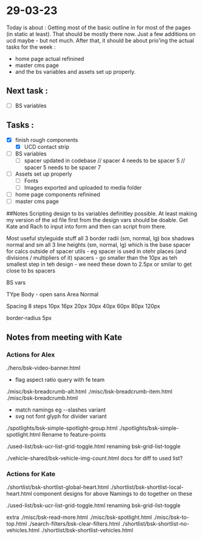 # 29-03-23

Today is about :
Getting most of the basic outline in for most of the pages (in static at least). That should be mostly there now. Just a few additions on ucd maybe - but not much.
After that, it should be about prio'ing the actual tasks for the week :
- home page actual refinined
- master cms page
- and the bs variables and assets set up properly.

## Next task :
  - [ ] BS variables

## Tasks :
- [x] finish rough components
  - [x] UCD contact strip
- [ ] BS variables
  - [ ] spacer updated in codebase
        // spacer 4 needs to be spacer 5
        // spacer 5 needs to be spacer 7
- [ ] Assets set up properly
  - [ ] Fonts
  - [ ] Images exported and uploaded to media folder
- [ ] home page components refinined
- [ ] master cms page

##Notes
Scripting design to bs variables definitley possible. At least making my version of the xd file first from the design vars should be doable. Get Kate and Rach to input into form and then can script from there.

Most useful styleguide stuff
all 3 border radii (sm, normal, lg)
box shadows normal and sm
all 3 line heights (sm, normal, lg)
which is the base spacer for calcs outside of spacer utils - eg spacer is used in otehr places (and divisions / multipliers of it)
spacers - go smaller than the 10px as teh smallest step in teh design - we need these down to 2.5px or smilar to get close to bs spacers

BS vars

TYpe
Body - open sans
Area Normal

Spacing
8 steps
10px
16px
20px
30px
40px
60px
80px
120px

border-radius 5px



## Notes from meeting with Kate

### Actions for Alex
./hero/bsk-video-banner.html
- flag aspect ratio query with fe team

./misc/bsk-breadcrumb-alt.html
./misc/bsk-breadcrumb-item.html
./misc/bsk-breadcrumb.html
- match namings eg --slashes variant
- svg not font glyph for divider variant

./spotlights/bsk-simple-spotlight-group.html
./spotlights/bsk-simple-spotlight.html
Rename to feature-points

./used-list/bsk-ucr-list-grid-toggle.html
renaming bsk-grid-list-toggle

./vehicle-shared/bsk-vehicle-img-count.html
docs for diff to used list?

### Actions for Kate
./shortlist/bsk-shortlist-global-heart.html
./shortlist/bsk-shortlist-local-heart.html
component designs for above
Namings to do together on these


./used-list/bsk-ucr-list-grid-toggle.html
renaming bsk-grid-list-toggle



extra
./misc/bsk-read-more.html
./misc/bsk-spotlight.html
./misc/bsk-to-top.html
./search-filters/bsk-clear-filters.html
./shortlist/bsk-shortlist-no-vehicles.html
./shortlist/bsk-shortlist-vehicles.html